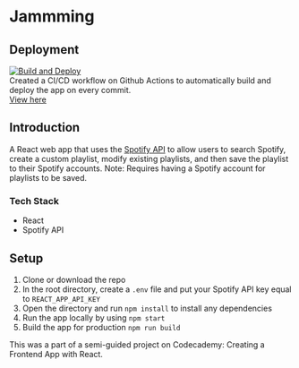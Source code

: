 # Jammming

## Deployment 
[![Build and Deploy](https://github.com/atozc/Jammming/actions/workflows/main.yml/badge.svg)](https://github.com/atozc/Jammming/actions/workflows/main.yml)
<br>
Created a CI/CD workflow on Github Actions to automatically build and deploy the app on every commit. 
<br>
[View here](https://atozc.github.io/Jammming)

## Introduction 
A React web app that uses the [Spotify API](https://developer.spotify.com/documentation/web-api/) to allow users to search Spotify, create a custom playlist, modify existing playlists, and then save the playlist to their Spotify accounts. 
Note: Requires having a Spotify account for playlists to be saved.

### Tech Stack
- React 
- Spotify API

## Setup 
1. Clone or download the repo
2. In the root directory, create a `.env` file and put your Spotify API key equal to `REACT_APP_API_KEY`
3. Open the directory and run `npm install` to install any dependencies 
4. Run the app locally by using `npm start`
5. Build the app for production `npm run build`

This was a part of a semi-guided project on Codecademy: Creating a Frontend App with React. 
